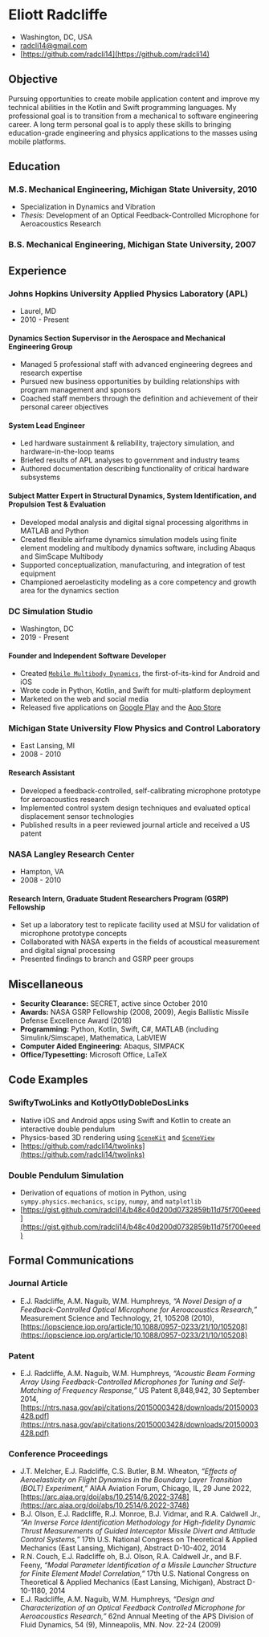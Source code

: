 # Eliott Radcliffe

 * Washington, DC, USA
 * [radcli14@gmail.com](mailto:radcli14@gmail.com)
 * [https://github.com/radcli14](https://github.com/radcli14)


## Objective

Pursuing opportunities to create mobile application content and improve my technical abilities in the Kotlin and Swift programming languages. 
My professional goal is to transition from a mechanical to software engineering career.
A long term personal goal is to apply these skills to bringing education-grade engineering and physics applications to the masses using mobile platforms.


## Education

### M.S. Mechanical Engineering, Michigan State University, 2010
 * Specialization in Dynamics and Vibration
 * _Thesis:_ Development of an Optical Feedback-Controlled Microphone for Aeroacoustics Research

### B.S. Mechanical Engineering, Michigan State University, 2007


## Experience

### Johns Hopkins University Applied Physics Laboratory (APL) 
 * Laurel, MD
 * 2010 - Present
 
#### Dynamics Section Supervisor in the Aerospace and Mechanical Engineering Group

 * Managed 5 professional staff with advanced engineering degrees and research expertise 
 * Pursued new business opportunities by building relationships with program management and sponsors
 * Coached staff members through the definition and achievement of their personal career objectives
 
#### System Lead Engineer

 * Led hardware sustainment & reliability, trajectory simulation, and hardware-in-the-loop teams
 * Briefed results of APL analyses to government and industry teams
 * Authored documentation describing functionality of critical hardware subsystems   
 
#### Subject Matter Expert in Structural Dynamics, System Identification, and Propulsion Test & Evaluation

 * Developed modal analysis and digital signal processing algorithms in MATLAB and Python
 * Created flexible airframe dynamics simulation models using finite element modeling and multibody dynamics software, including Abaqus and SimScape Multibody
 * Supported conceptualization, manufacturing, and integration of test equipment
 * Championed aeroelasticity modeling as a core competency and growth area for the dynamics section


### DC Simulation Studio
 * Washington, DC 
 * 2019 - Present

#### Founder and Independent Software Developer
 * Created [`Mobile Multibody Dynamics`](https://www.momdyn.com/), the first-of-its-kind for Android and iOS
 * Wrote code in Python, Kotlin, and Swift for multi-platform deployment
 * Marketed on the web and social media
 * Released five applications on [Google Play](https://play.google.com/store/apps/dev?id=8234827172371467507) and the [App Store](https://apps.apple.com/us/developer/eliott-radcliffe/id1477487767)


### Michigan State University Flow Physics and Control Laboratory
 * East Lansing, MI
 * 2008 - 2010

#### Research Assistant
 * Developed a feedback-controlled, self-calibrating microphone prototype for aeroacoustics research
 * Implemented control system design techniques and evaluated optical displacement sensor technologies
 * Published results in a peer reviewed journal article and received a US patent


### NASA Langley Research Center 
 * Hampton, VA
 * 2008 - 2010

#### Research Intern, Graduate Student Researchers Program (GSRP) Fellowship
 * Set up a laboratory test to replicate facility used at MSU for validation of microphone prototype concepts
 * Collaborated with NASA experts in the fields of acoustical measurement and digital signal processing
 * Presented findings to branch and GSRP peer groups

   
## Miscellaneous

 * __Security Clearance:__ SECRET, active since October 2010
 * __Awards:__ NASA GSRP Fellowship (2008, 2009), Aegis Ballistic Missile Defense Excellence Award (2018)
 * __Programming:__ Python, Kotlin, Swift, C#, MATLAB (including Simulink/Simscape), Mathematica, LabVIEW
 * __Computer Aided Engineering:__ Abaqus, SIMPACK
 * __Office/Typesetting:__ Microsoft Office, LaTeX


## Code Examples

### SwiftyTwoLinks and KotlyOtlyDobleDosLinks

* Native iOS and Android apps using Swift and Kotlin to create an interactive double pendulum
* Physics-based 3D rendering using [`SceneKit`](https://developer.apple.com/documentation/scenekit/) and [`SceneView`](https://github.com/SceneView/sceneview-android)
* [https://github.com/radcli14/twolinks](https://github.com/radcli14/twolinks)


### Double Pendulum Simulation

* Derivation of equations of motion in Python, using `sympy.physics.mechanics`, `scipy`, `numpy`, and `matplotlib`
* [https://gist.github.com/radcli14/b48c40d200d0732859b11d75f700eeed](https://gist.github.com/radcli14/b48c40d200d0732859b11d75f700eeed)


## Formal Communications

### Journal Article

 * E.J. Radcliffe, A.M. Naguib, W.M. Humphreys, _“A Novel Design of a Feedback-Controlled Optical Microphone for Aeroacoustics Research,”_ Measurement Science and Technology, 21, 105208 (2010), 
[https://iopscience.iop.org/article/10.1088/0957-0233/21/10/105208](https://iopscience.iop.org/article/10.1088/0957-0233/21/10/105208)


### Patent

 * E.J. Radcliffe, A.M. Naguib, W.M. Humphreys, _“Acoustic Beam Forming Array Using Feedback-Controlled Microphones for Tuning and Self-Matching of Frequency Response,”_ US Patent 8,848,942, 30 September 2014,
[https://ntrs.nasa.gov/api/citations/20150003428/downloads/20150003428.pdf](https://ntrs.nasa.gov/api/citations/20150003428/downloads/20150003428.pdf)


### Conference Proceedings

 * J.T. Melcher, E.J. Radcliffe, C.S. Butler, B.M. Wheaton, _“Effects of Aeroelasticity on Flight Dynamics in the Boundary Layer Transition (BOLT) Experiment,”_ AIAA Aviation Forum, Chicago, IL, 29 June 2022, [https://arc.aiaa.org/doi/abs/10.2514/6.2022-3748](https://arc.aiaa.org/doi/abs/10.2514/6.2022-3748)
 * B.J. Olson, E.J. Radcliffe, R.J. Monroe, B.J. Vidmar, and R.A. Caldwell Jr., _“An Inverse Force Identification Methodology for High-fidelity Dynamic Thrust Measurements of Guided Interceptor Missile Divert and Attitude Control Systems,”_ 17th U.S. National Congress on Theoretical & Applied Mechanics (East Lansing, Michigan), Abstract D-10-402, 2014
 * R.N. Couch, E.J. Radcliffe oh, B.J. Olson, R.A. Caldwell Jr., and B.F. Feeny, _“Modal Parameter Identification of a Missile Launcher Structure for Finite Element Model Correlation,”_ 17th U.S. National Congress on Theoretical & Applied Mechanics (East Lansing, Michigan), Abstract D-10-1180, 2014
 * E.J. Radcliffe, A.M. Naguib, W.M. Humphreys, _“Design and Characterization of an Optical Feedback Controlled Microphone for Aeroacoustics Research,”_ 62nd Annual Meeting of the APS Division of Fluid Dynamics, 54 (9), Minneapolis, MN. Nov. 22-24 (2009)
 
